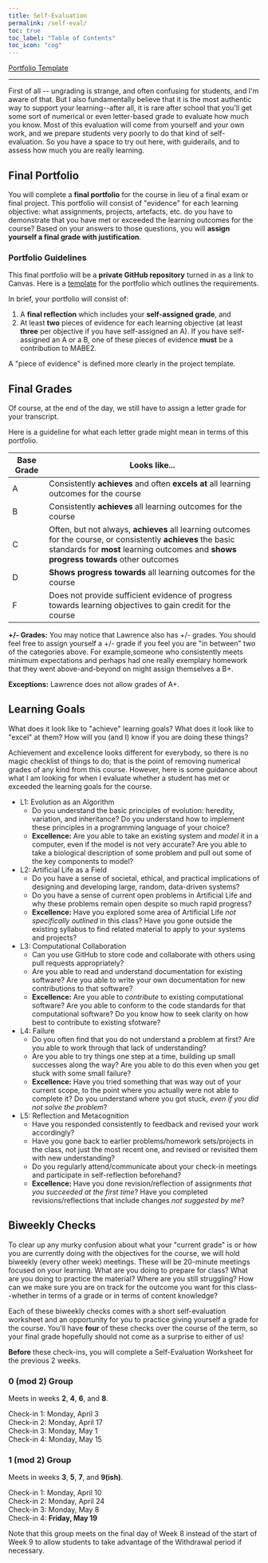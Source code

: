 ```yaml
---
title: Self-Evaluation
permalink: /self-eval/
toc: true
toc_label: "Table of Contents"
toc_icon: "cog"
---
```


[Portfolio Template](https://github.com/alackles/template-500-portfolio)

---

First of all -- ungrading is strange, and often confusing for students, and I'm aware of that. But I also fundamentally believe that it is the most authentic way to support your learning--after all, it is rare after school that you'll get some sort of numerical or even letter-based grade to evaluate how much you know. Most of this evaluation will come from yourself and your own work, and we prepare students very poorly to do that kind of self-evaluation. So you have a space to try out here, with guiderails, and to assess how much you are really learning. 

## Final Portfolio

You will complete a **final portfolio** for the course in lieu of a final exam or final project. This portfolio will consist of "evidence" for each learning objective: what assignments, projects, artefacts, etc. do you have to demonstrate that you have met or exceeded the learning outcomes for the course? Based on your answers to those questions, you will **assign yourself a final grade with justification**.

### Portfolio Guidelines

This final portfolio will be a **private GitHub repository** turned in as a link to Canvas. Here is a [template](https://github.com/alackles/template-500-portfolio) for the portfolio which outlines the requirements. 

In brief, your portfolio will consist of:

1. A **final reflection** which includes your **self-assigned grade**, and
2. At least **two** pieces of evidence for each learning objective (at least **three** per objective if you have self-assigned an A). If you have self-assigned an A or a B, one of these pieces of evidence **must** be a contribution to MABE2.

A "piece of evidence" is defined more clearly in the project template. 

## Final Grades 

Of course, at the end of the day, we still have to assign a letter grade for your transcript. 

Here is a guideline for what each letter grade might mean in terms of this portfolio. 

| Base Grade | Looks like... |
| ------ | ------- |
| A | Consistently **achieves** and often **excels at** all learning outcomes for the course  |
| B | Consistently **achieves** all learning outcomes for the course |
| C | Often, but not always, **achieves** all learning outcomes for the course, or consistently **achieves** the basic standards for **most** learning outcomes and **shows progress towards** other outcomes |
| D | **Shows progress towards** all learning outcomes for the course |
| F | Does not provide sufficient evidence of progress towards learning objectives to gain credit for the course | 

**+/- Grades:** You may notice that Lawrence also has +/- grades. You should feel free to assign yourself a +/- grade if you feel you are "in between" two of the categories above. For example,someone who consistently meets minimum expectations and perhaps had one really exemplary homework that they went above-and-beyond on might assign themselves a B+.  

**Exceptions:** Lawrence does not allow grades of A+. 
## Learning Goals 

What does it look like to "achieve" learning goals? What does it look like to "excel" at them? How will you (and I) know if you are doing these things? 

Achievement and excellence looks different for everybody, so there is no magic checklist of things to do; that is the point of removing numerical grades of any kind from this course. However, here is some guidance about what I am looking for when I evaluate whether a student has met or exceeded the learning goals for the course.

- L1: Evolution as an Algorithm
  - Do you understand the basic principles of evolution: heredity, variation, and inheritance? Do you understand how to implement these principles in a programming language of your choice? 
  - **Excellence:** Are you able to take an existing system and _model_ it in a computer, even if the model is not very accurate? Are you able to take a biological description of some problem and pull out some of the key components to model? 
- L2: Artificial Life as a Field
  - Do you have a sense of societal, ethical, and practical implications of designing and developing large, random, data-driven systems? 
  - Do you have a sense of current open problems in Artificial Life and why these problems remain open despite so much rapid progress? 
  - **Excellence:** Have you explored some area of Artificial Life _not specifically outlined_ in this class? Have you gone outside the existing syllabus to find related material to apply to your systems and projects? 
- L3: Computational Collaboration
  - Can you use GitHub to store code and collaborate with others using pull requests appropriately?
  - Are you able to read and understand documentation for existing software? Are you able to write your own documentation for new contributions to that software? 
  - **Excellence:** Are you able to _contribute_ to existing computational software? Are you able to conform to the code standards for that computational software? Do you know how to seek clarity on how best to contribute to existing sfotware? 
- L4: Failure
  - Do you often find that you do not understand a problem at first? Are you able to work through that lack of understanding? 
  - Are you able to try things one step at a time, building up small successes along the way? Are you able to do this even when you get stuck with some small failure? 
  - **Excellence:** Have you tried something that was way out of your current scope, to the point where you actually were not able to complete it? Do you understand where you got stuck, _even if you did not solve the problem_? 
- L5: Reflection and Metacognition
  - Have you responded consistently to feedback and revised your work accordingly? 
  - Have you gone back to earlier problems/homework sets/projects in the class, not just the most recent one, and revised or revisited them with new understanding? 
  - Do you regularly attend/communicate about your check-in meetings and participate in self-reflection beforehand? 
  - **Excellence:** Have you done revision/reflection of assignments _that you succeeded at the first time_? Have you completed revisions/reflections that include changes _not suggested by me_? 

## Biweekly Checks

To clear up any murky confusion about what your "current grade" is or how you are currently doing with the objectives for the course, we will hold biweekly (every other week) meetings. These will be 20-minute meetings focused on your learning. What are you doing to prepare for class? What are you doing to practice the material? Where are you still struggling? How can we make sure you are on track for the outcome you want for this class--whether in terms of a grade or in terms of content knowledge? 

Each of these biweekly checks comes with a short self-evaluation worksheet and an opportunity for you to practice giving yourself a grade for the course. You'll have **four** of these checks over the course of the term, so your final grade hopefully should not come as a surprise to either of us!

**Before** these check-ins, you will complete a Self-Evaluation Worksheet for the previous 2 weeks. 

### 0 (mod 2) Group

Meets in weeks **2**, **4**, **6**, and **8**. 

Check-in 1: Monday, April 3  
Check-in 2: Monday, April 17  
Check-in 3: Monday, May 1  
Check-in 4: Monday, May 15  

### 1 (mod 2) Group

Meets in weeks **3**, **5**, **7**, and **9(ish)**.

Check-in 1: Monday, April 10  
Check-in 2: Monday, April 24  
Check-in 3: Monday, May 8  
Check-in 4: **Friday, May 19** 

Note that this group meets on the final day of Week 8 instead of the start of Week 9 to allow students to take advantage of the Withdrawal period if necessary.

